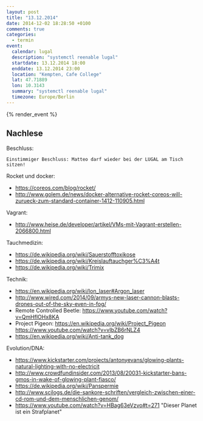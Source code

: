 ```yaml
---
layout: post
title: "13.12.2014"
date: 2014-12-02 18:28:50 +0100
comments: true
categories:
  - termin
event:
  calendar: lugal
  description: "systemctl reenable lugal"
  startdate: 13.12.2014 18:00
  enddate: 13.12.2014 23:00
  location: "Kempten, Cafe College"
  lat: 47.71889
  lon: 10.3143
  summary: "systemctl reenable lugal"
  timezone: Europe/Berlin
---
```


{% render_event %}

Nachlese
--------

Beschluss:

    Einstimmiger Beschluss: Matteo darf wieder bei der LUGAL am Tisch sitzen!

Rocket und docker:

- https://coreos.com/blog/rocket/
- http://www.golem.de/news/docker-alternative-rocket-coreos-will-zurueck-zum-standard-container-1412-110905.html

Vagrant:

- http://www.heise.de/developer/artikel/VMs-mit-Vagrant-erstellen-2066800.html

Tauchmedizin:

- https://de.wikipedia.org/wiki/Sauerstofftoxikose
- https://de.wikipedia.org/wiki/Kreislauftauchger%C3%A4t
- https://de.wikipedia.org/wiki/Trimix

Technik:

- https://en.wikipedia.org/wiki/Ion_laser#Argon_laser
- http://www.wired.com/2014/09/armys-new-laser-cannon-blasts-drones-out-of-the-sky-even-in-fog/
- Remote Controlled Beetle: https://www.youtube.com/watch?v=QmHflOHx8KA
- Project Pigeon: https://en.wikipedia.org/wiki/Project_Pigeon https://www.youtube.com/watch?v=vIbZB6rNLZ4
- https://en.wikipedia.org/wiki/Anti-tank_dog

Evolution/DNA:

- https://www.kickstarter.com/projects/antonyevans/glowing-plants-natural-lighting-with-no-electricit
- http://www.crowdfundinsider.com/2013/08/20031-kickstarter-bans-gmos-in-wake-of-glowing-plant-fiasco/
- https://de.wikipedia.org/wiki/Panspermie
- http://www.scilogs.de/die-sankore-schriften/vergleich-zwischen-einer-cd-rom-und-dem-menschlichen-genom/
- https://www.youtube.com/watch?v=HBag63eVzvo#t=271 "Dieser Planet ist ein Strafplanet"
